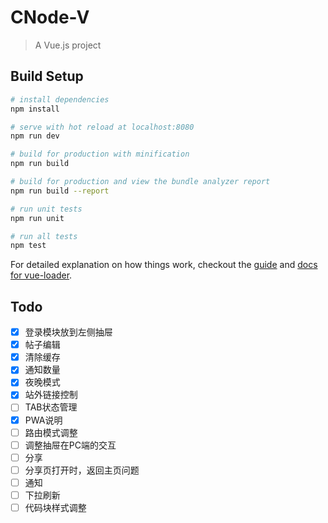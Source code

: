 # CNode-V

> A Vue.js project

## Build Setup

``` bash
# install dependencies
npm install

# serve with hot reload at localhost:8080
npm run dev

# build for production with minification
npm run build

# build for production and view the bundle analyzer report
npm run build --report

# run unit tests
npm run unit

# run all tests
npm test
```

For detailed explanation on how things work, checkout the [guide](http://vuejs-templates.github.io/webpack/) and [docs for vue-loader](http://vuejs.github.io/vue-loader).

## Todo

- [x] 登录模块放到左侧抽屉
- [x] 帖子编辑
- [x] 清除缓存
- [x] 通知数量
- [x] 夜晚模式
- [x] 站外链接控制
- [ ] TAB状态管理
- [x] PWA说明
- [ ] 路由模式调整
- [ ] 调整抽屉在PC端的交互
- [ ] 分享
- [ ] 分享页打开时，返回主页问题
- [ ] 通知
- [ ] 下拉刷新
- [ ] 代码块样式调整
